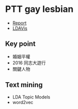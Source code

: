 # PTT gay lesbian

- [Report](http://leoluyi.github.io/ptt_gay_lesbian/ptt_gay_lesbian.html)
- [LDAVis](https://leoluyi.github.io/ptt_gay_lesbian/ldavis/)

## Key point

- 婚姻平權
- 2016 同志大遊行
- 關鍵人物


## Text mining

- LDA Topic Models
- word2vec
